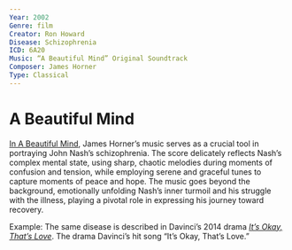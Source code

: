 ```yaml
---
Year: 2002
Genre: film
Creator: Ron Howard
Disease: Schizophrenia
ICD: 6A20
Music: “A Beautiful Mind” Original Soundtrack
Composer: James Horner
Type: Classical
---
```


# A Beautiful Mind

[In A Beautiful Mind](https://youtu.be/kG4MKyq6jOU?si=HheQ8m3hP7tE_Uny), James Horner’s music serves as a crucial tool in portraying John Nash’s schizophrenia. The score delicately reflects Nash’s complex mental state, using sharp, chaotic melodies during moments of confusion and tension, while employing serene and graceful tunes to capture moments of peace and hope. The music goes beyond the background, emotionally unfolding Nash’s inner turmoil and his struggle with the illness, playing a pivotal role in expressing his journey toward recovery.

Example: The same disease is described in Davinci’s 2014 drama [*It’s Okay, That’s Love*](do_gwanwoo.md). The drama Davinci’s hit song “It’s Okay, That’s Love.”

